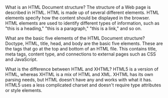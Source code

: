 What is an HTML Document structure?
The structure of a Web page is described in HTML. HTML is made up of several different elements. HTML elements specify how the content should be displayed in the browser. HTML elements are used to identify different types of information, such as "this is a heading," "this is a paragraph," "this is a link," and so on.


What are the basic five elements of the HTML Document structure?
Doctype, HTML, title, head, and body are the basic five elements.  These are the tags that go at the top and bottom of an HTML file. This contains title, meta tags, content type, and connections to external pages such as CSS and JavaScript. 

What is the difference between HTML and XHTML?
HTML5 is a version of HTML, whereas XHTML is a mix of HTML and XML. XHTML has its own parsing needs, but HTML doesn't have any and works with what it has. HTML5 uses a less complicated charset and doesn't require type attributes or style elements.